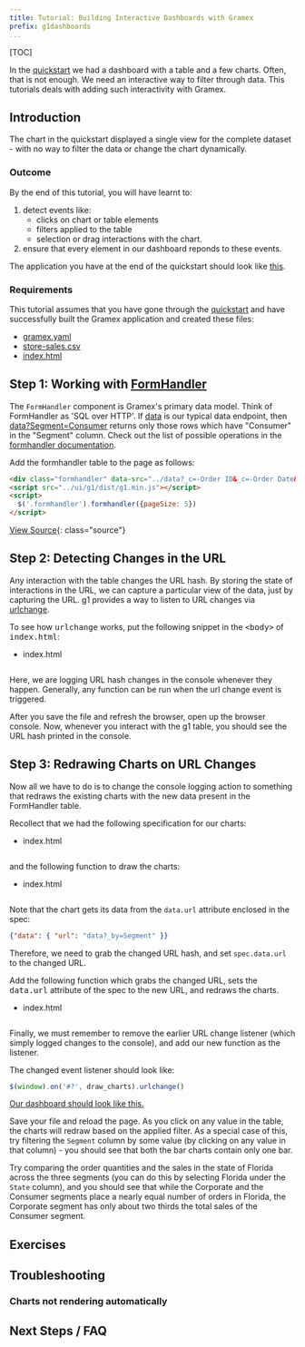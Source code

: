 ```yaml
---
title: Tutorial: Building Interactive Dashboards with Gramex
prefix: g1dashboards
...
```


[TOC]

In the [quickstart](../../quickstart) we had a dashboard with a
table and a few charts. Often, that is not enough. We need an interactive
way to filter through data. This tutorials deals with adding such
interactivity with Gramex.


## Introduction

The chart in the quickstart displayed a single view for the complete dataset - with no way to filter the
data or change the chart dynamically.


### Outcome

By the end of this tutorial, you will have learnt to:

1. detect events like:
    * clicks on chart or table elements
    * filters applied to the table
    * selection or drag interactions with the chart.
2. ensure that every element in our dashboard reponds to these events.

The application you have at the end of the quickstart should look like
[this](../../quickstart/index5.html).


### Requirements

This tutorial assumes that you have gone through the
[quickstart](../quickstart) and have successfully built the Gramex
application and created these files:

* [gramex.yaml](../quickstart/output/gramex.yaml.source)
* [store-sales.csv](../quickstart/store-sales.csv)
* [index.html](../../quickstart/index5.html.source)


## Step 1: Working with [FormHandler](../../formhandler/)

The `FormHandler` component is Gramex's primary data model.
Think of FormHandler as 'SQL over HTTP'. If [data](../../quickstart/data)
is our typical data endpoint, then [data?Segment=Consumer](../../quickstart/data?Segment=Consumer)
returns only those rows which have "Consumer" in the "Segment" column.
Check out the list of possible operations in the
[formhandler documentation](/formhandler/#formhandler-filters).

Add the formhandler table to the page as follows:

<!-- render:html -->
```html
<div class="formhandler" data-src="../data?_c=-Order ID&_c=-Order Date&_c=-Ship Date&_c=-Quantity&_c=-Discount&_c=-Profit"></div>
<script src="../ui/g1/dist/g1.min.js"></script>
<script>
  $('.formhandler').formhandler({pageSize: 5})
</script>
```
[View Source](snippets/fh.html){: class="source"}


## Step 2: Detecting Changes in the URL

Any interaction with the table changes the URL hash. By storing the state of
interactions in the URL, we can capture a particular view of the data, just by capturing the URL.
g1 provides a way to listen to URL changes via [urlchange](https://code.gramener.com/cto/g1/blob/master/docs/urlchange.md).

<div class="card shadow text-grey bg-dark">
  <div class="card-body">
   <div class="card-text">
     <p class="text-white">To see how <kbd>urlchange</kbd> works, put the following snippet in the
     <kbd>&lt;body&gt;</kbd> of <kbd>index.html</kbd>:</p>
     <ul class="nav nav-tabs">
       <li class="nav-item">
         <a class="nav-link active"><i class="fas fa-code"></i> <span class="text-monospace">index.html</span></a>
       </li>
     </ul>
     <pre><code id="html1" class="language-html"></code></pre>
   </div>
  </div>
</div>
<script>$.get('snippets/urlchange.html').done((e) => {$('#html1').text(e)})</script>


Here, we are logging URL hash changes in the console whenever they happen.
Generally, any function can be run when the url change event is triggered.

After you save the file and refresh the browser, open up the browser console.
Now, whenever you interact with the g1 table, you should see the URL hash printed in the
console.


## Step 3: Redrawing Charts on URL Changes

Now all we have to do is to change the console logging action to something that
redraws the existing charts with the new data present in the FormHandler table.

<div class="card shadow text-grey bg-dark">
  <div class="card-body">
   <div class="card-text">
     <p class="text-white">Recollect that we had the following specification for our charts:</p>
     <ul class="nav nav-tabs">
       <li class="nav-item">
         <a class="nav-link active"><i class="fas fa-code"></i> <span class="text-monospace">index.html</span></a>
       </li>
     </ul>
     <pre><code id="chartspec" class="language-javascript"></code></pre>
     <p class="text-white">and the following function to draw the charts:</p>
     <ul class="nav nav-tabs">
       <li class="nav-item">
         <a class="nav-link active"><i class="fas fa-code"></i> <span class="text-monospace">index.html</span></a>
       </li>
     </ul>
     <pre><code id="drawcharts" class="language-javascript"></code></pre>
   </div>
  </div>
</div>
<script>$.get('snippets/chartspec.js').done((e) => {$('#chartspec').text(e)})</script>
<script>$.get('snippets/render_charts.js').done((e) => {$('#drawcharts').text(e)})</script>

Note that the chart gets its data from the `data.url` attribute enclosed in the spec:

```json
{"data": { "url": "data?_by=Segment" }}
```

Therefore, we need to grab the changed URL hash, and set `spec.data.url` to the changed
URL.

<div class="card shadow text-grey bg-dark">
  <div class="card-body">
   <div class="card-text">
     <p class="text-white">Add the following function which grabs the changed URL, sets the <kbd>data.url</kbd> attribute of
     the spec to the new URL, and redraws the charts.</p>
     <ul class="nav nav-tabs">
       <li class="nav-item">
         <a class="nav-link active"><i class="fas fa-code"></i> <span class="text-monospace">index.html</span></a>
       </li>
     </ul>
     <pre><code id="drawurlchange" class="language-javascript"></code></pre>
   </div>
  </div>
</div>
<script>$.get('snippets/chart_urlchange.js').done((e) => {$('#drawurlchange').text(e)})</script>


Finally, we must remember to remove the earlier URL change listener (which simply logged changes
to the console), and add our new function as the listener.

<!--
<div class="card shadow text-grey bg-dark">
  <div class="card-body">
   <div class="card-text">
     <p class="text-white">The changed event listener function should look like:</p>
     <ul class="nav nav-tabs">
       <li class="nav-item">
         <a class="nav-link active"><i class="fas fa-code"></i> <span class="text-monospace">index.html</span></a>
       </li>
     </ul>
     <pre><code id="urlchange_final" class="language-javascript"></code></pre>
   </div>
  </div>
</div>
<script>$.get('snippets/urlchange_final.js').done((e) => {$('#urlchange_final').text(e)})</script>
-->

The changed event listener should look like:

```javascript
$(window).on('#?', draw_charts).urlchange()
```

<a href="index1.html">
<p class="alert alert-info" role="alert"><i class="fa fa-eye fa-lg"></i> Our dashboard should look like this.</p>
</a>

Save your file and reload the page. As you click on any value in the table,
the charts will redraw based on the applied filter. As a special case of this, try filtering the
`Segment` column by some value (by clicking on any value in that column) - you should see that
both the bar charts contain only one bar.

Try comparing the order quantities and the sales in the state of Florida across the three segments
(you can do this by selecting Florida under the `State` column), and you should see that while the
Corporate and the Consumer segments place a nearly equal number of orders in Florida, the Corporate
segment has only about two thirds the total sales of the Consumer segment.

## Exercises


## Troubleshooting

### Charts not rendering automatically


## Next Steps / FAQ

<script src="../tutorial.js"></script>